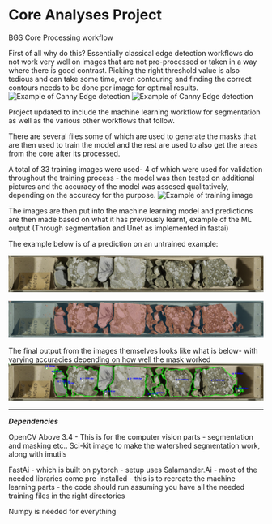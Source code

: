 # Core Analyses Project
BGS Core Processing workflow

First of all why do this? Essentially classical edge detection workflows do not work very well on images that are not pre-processed or taken in a way where there is good contrast. Picking the right threshold value is also tedious and can take some time, even contouring and finding the correct contours needs to be done per image for optimal results. 
![Example of Canny Edge detection](Images/S00128804.Cropped_Top_2.gif)
![Example of Canny Edge detection](Images/S00128815.Cropped_Top_2.gif)

Project updated to include the machine learning workflow for segmentation as well as the various other workflows that follow.

There are several files some of which are used to generate the masks that are then used to train the model and the rest are used to also get the areas from the core after its processed.

A total of 33 training images were used- 4 of which were used for validation throughout the training process - the model was then tested on additional pictures and the accuracy of the model was assesed qualitatively, depending on the accuracy for the purpose.
![Example of training image](Images/train/S00128907.Cropped_Top_1.png)

The images are then put into the machine learning model and predictions are then made based on what it has previously learnt, example of the ML output (Through segmentation and Unet as implemented in fastai)

The example below is of a prediction on an untrained example:

![Example of image processed through unet](Images/S00128821.Cropped_Top_2_resized.png)

![Example of image processed through unet](Images/OutputFromML.png)

The final output from the images themselves looks like what is below- with varying accuracies depending on how well the mask worked
![Example of fully processed image](Images/S00128821.Cropped_Top_2_Countoured.png)

***

***Dependencies***

OpenCV Above 3.4 - This is for the computer vision parts - segmentation and masking etc.. 
Sci-kit image to make the watershed segmentation work, along with imutils

FastAi - which is built on pytorch - setup uses Salamander.Ai - most of the needed libraries come pre-installed - this is to recreate the machine learning parts - the code should run assuming you have all the needed training files in the right directories

Numpy is needed for everything
